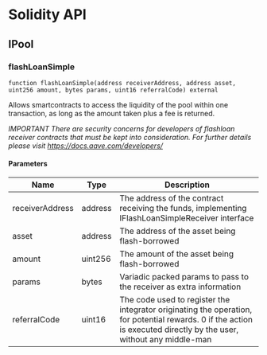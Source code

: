 # Solidity API

## IPool

### flashLoanSimple

```solidity
function flashLoanSimple(address receiverAddress, address asset, uint256 amount, bytes params, uint16 referralCode) external
```

Allows smartcontracts to access the liquidity of the pool within one transaction,
as long as the amount taken plus a fee is returned.

_IMPORTANT There are security concerns for developers of flashloan receiver contracts that must be kept
into consideration. For further details please visit https://docs.aave.com/developers/_

#### Parameters

| Name            | Type    | Description                                                                                                                                                         |
| --------------- | ------- | ------------------------------------------------------------------------------------------------------------------------------------------------------------------- |
| receiverAddress | address | The address of the contract receiving the funds, implementing IFlashLoanSimpleReceiver interface                                                                    |
| asset           | address | The address of the asset being flash-borrowed                                                                                                                       |
| amount          | uint256 | The amount of the asset being flash-borrowed                                                                                                                        |
| params          | bytes   | Variadic packed params to pass to the receiver as extra information                                                                                                 |
| referralCode    | uint16  | The code used to register the integrator originating the operation, for potential rewards. 0 if the action is executed directly by the user, without any middle-man |

